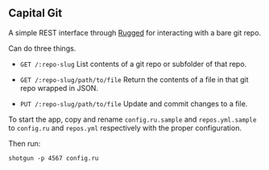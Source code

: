 Capital Git
-----------

A simple REST interface through [Rugged](https://github.com/libgit2/rugged) for interacting with a bare git repo.

Can do three things.

- `GET /:repo-slug`
    List contents of a git repo or subfolder of that repo.

- `GET /:repo-slug/path/to/file`
    Return the contents of a file in that git repo wrapped in JSON.

- `PUT /:repo-slug/path/to/file`
    Update and commit changes to a file.

To start the app, copy and rename `config.ru.sample` and `repos.yml.sample` to `config.ru` and `repos.yml` respectively with the proper configuration.

Then run:

`shotgun -p 4567 config.ru`



